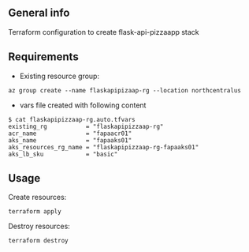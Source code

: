 ## General info

Terraform configuration to create flask-api-pizzaapp stack

## Requirements

* Existing resource group:
```
az group create --name flaskapipizaap-rg --location northcentralus
```
* vars file created with following content
```
$ cat flaskapipizzaap-rg.auto.tfvars
existing_rg           = "flaskapipizzaap-rg"
acr_name              = "fapaacr01"
aks_name              = "fapaaks01"
aks_resources_rg_name = "flaskapipizzaap-rg-fapaaks01"
aks_lb_sku            = "basic"
```

## Usage

Create resources:
```
terraform apply
```
Destroy resources:
```
terraform destroy
```
